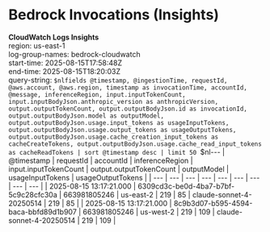 ﻿# Bedrock Invocations (Insights)

**CloudWatch Logs Insights**  
region: us-east-1  
log-group-names: bedrock-cloudwatch  
start-time: 2025-08-15T17:58:48Z  
end-time: 2025-08-15T18:20:03Z  
query-string:
`$nlfields
  @timestamp,
  @ingestionTime,
  requestId,
  @aws.account,
  @aws.region,
  timestamp as invocationTime,
  accountId,
  @message,
  inferenceRegion,
  input.inputTokenCount,
  input.inputBodyJson.anthropic_version as anthropicVersion,
  output.outputTokenCount,
  output.outputBodyJson.id as invocationId,
  output.outputBodyJson.model as outputModel,
  output.outputBodyJson.usage.input_tokens as usageInputTokens,
  output.outputBodyJson.usage.output_tokens as usageOutputTokens,
  output.outputBodyJson.usage.cache_creation_input_tokens as cacheCreateTokens,
  output.outputBodyJson.usage.cache_read_input_tokens as cacheReadTokens
| sort @timestamp desc
| limit 50
`$nl---
| @timestamp | requestId | accountId | inferenceRegion | input.inputTokenCount | output.outputTokenCount | outputModel | usageInputTokens | usageOutputTokens |
| --- | --- | --- | --- | --- | --- | --- | --- | --- |
| 2025-08-15 13:17:21.000 | 6309cd3c-be0d-4ba7-b7bf-5c9c28cfc30a | 663981805246 | us-east-2 | 219 | 85 | claude-sonnet-4-20250514 | 219 | 85 |
| 2025-08-15 13:17:21.000 | 8c9b3d07-b595-4594-baca-bbfd89d1b907 | 663981805246 | us-west-2 | 219 | 109 | claude-sonnet-4-20250514 | 219 | 109 |

